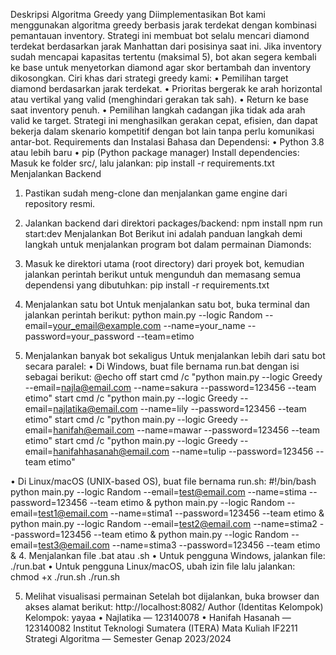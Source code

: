 Deskripsi Algoritma Greedy yang Diimplementasikan
Bot kami menggunakan algoritma greedy berbasis jarak terdekat dengan kombinasi pemantauan inventory. Strategi ini membuat bot selalu mencari diamond terdekat berdasarkan jarak Manhattan dari posisinya saat ini. Jika inventory sudah mencapai kapasitas tertentu (maksimal 5), bot akan segera kembali ke base untuk menyetorkan diamond agar skor bertambah dan inventory dikosongkan.
Ciri khas dari strategi greedy kami:
•	Pemilihan target diamond berdasarkan jarak terdekat.
•	Prioritas bergerak ke arah horizontal atau vertikal yang valid (menghindari gerakan tak sah).
•	Return ke base saat inventory penuh.
•	Pemilihan langkah cadangan jika tidak ada arah valid ke target.
Strategi ini menghasilkan gerakan cepat, efisien, dan dapat bekerja dalam skenario kompetitif dengan bot lain tanpa perlu komunikasi antar-bot.
Requirements dan Instalasi
Bahasa dan Dependensi:
•	Python 3.8 atau lebih baru
•	pip (Python package manager)
Install dependencies:
Masuk ke folder src/, lalu jalankan:
pip install -r requirements.txt
Menjalankan Backend
1.	Pastikan sudah meng-clone dan menjalankan game engine dari repository resmi.
2.	Jalankan backend dari direktori packages/backend:
npm install
npm run start:dev
Menjalankan Bot
Berikut ini adalah panduan langkah demi langkah untuk menjalankan program bot dalam permainan Diamonds:
1.	Masuk ke direktori utama (root directory) dari proyek bot, kemudian jalankan perintah berikut untuk mengunduh dan memasang semua dependensi yang dibutuhkan:
pip install -r requirements.txt

2.	Menjalankan satu bot
Untuk menjalankan satu bot, buka terminal dan jalankan perintah berikut:
python main.py --logic Random --email=your_email@example.com --name=your_name --password=your_password --team=etimo

3.	Menjalankan banyak bot sekaligus
Untuk menjalankan lebih dari satu bot secara paralel:
•	Di Windows, buat file bernama run.bat dengan isi sebagai berikut:
 @echo off
start cmd /c "python main.py --logic Greedy --email=najla@email.com --name=sakura --password=123456 --team etimo"
start cmd /c "python main.py --logic Greedy --email=najlatika@email.com --name=lily --password=123456 --team etimo"
start cmd /c "python main.py --logic Greedy --email=hanifah@email.com --name=mawar --password=123456 --team etimo"
start cmd /c "python main.py --logic Greedy --email=hanifahhasanah@email.com --name=tulip --password=123456 --team etimo"

•	Di Linux/macOS (UNIX-based OS), buat file bernama run.sh:
 #!/bin/bash
python main.py --logic Random --email=test@email.com --name=stima --password=123456 --team etimo &
python main.py --logic Random --email=test1@email.com --name=stima1 --password=123456 --team etimo &
python main.py --logic Random --email=test2@email.com --name=stima2 --password=123456 --team etimo &
python main.py --logic Random --email=test3@email.com --name=stima3 --password=123456 --team etimo &
4.	Menjalankan file .bat atau .sh
•	Untuk pengguna Windows, jalankan file:
./run.bat 
•	Untuk pengguna Linux/macOS, ubah izin file lalu jalankan:
chmod +x ./run.sh
./run.sh

5.	Melihat visualisasi permainan
Setelah bot dijalankan, buka browser dan akses alamat berikut:
http://localhost:8082/ 
Author (Identitas Kelompok)
Kelompok: yayaa
•	Najlatika — 123140078
•	Hanifah Hasanah — 123140082
Institut Teknologi Sumatera (ITERA)
Mata Kuliah IF2211 Strategi Algoritma — Semester Genap 2023/2024
